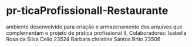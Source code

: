 # pr-ticaProfissionalI-Restaurante
ambiente desenvolvido para criação e armazenamento dos arquivos que complementam o projeto de pratica profissional II, 
Colaboradores: Isabella Rosa da Silva Celio 23524
Bárbara christine Santos Brito 23506
